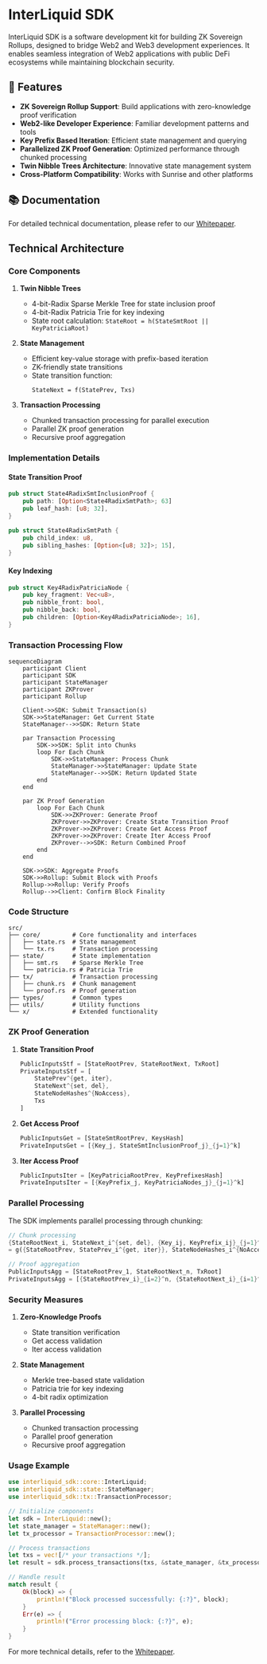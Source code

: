 # InterLiquid SDK



InterLiquid SDK is a software development kit for building ZK Sovereign Rollups, designed to bridge Web2 and Web3 development experiences. It enables seamless integration of Web2 applications with public DeFi ecosystems while maintaining blockchain security.

## 🌟 Features

- **ZK Sovereign Rollup Support**: Build applications with zero-knowledge proof verification
- **Web2-like Developer Experience**: Familiar development patterns and tools
- **Key Prefix Based Iteration**: Efficient state management and querying
- **Parallelized ZK Proof Generation**: Optimized performance through chunked processing
- **Twin Nibble Trees Architecture**: Innovative state management system
- **Cross-Platform Compatibility**: Works with Sunrise and other platforms

## 📚 Documentation

For detailed technical documentation, please refer to our [Whitepaper](whitepaper/whitepaper.md).

## Technical Architecture

### Core Components

1. **Twin Nibble Trees**
   - 4-bit-Radix Sparse Merkle Tree for state inclusion proof
   - 4-bit-Radix Patricia Trie for key indexing
   - State root calculation: `StateRoot = h(StateSmtRoot || KeyPatriciaRoot)`

2. **State Management**
   - Efficient key-value storage with prefix-based iteration
   - ZK-friendly state transitions
   - State transition function:
     ```
     StateNext = f(StatePrev, Txs)
     ```

3. **Transaction Processing**
   - Chunked transaction processing for parallel execution
   - Parallel ZK proof generation
   - Recursive proof aggregation

### Implementation Details

#### State Transition Proof
```rust
pub struct State4RadixSmtInclusionProof {
    pub path: [Option<State4RadixSmtPath>; 63]
    pub leaf_hash: [u8; 32],
}

pub struct State4RadixSmtPath {
    pub child_index: u8,
    pub sibling_hashes: [Option<[u8; 32]>; 15],
}
```

#### Key Indexing
```rust
pub struct Key4RadixPatriciaNode {
    pub key_fragment: Vec<u8>,
    pub nibble_front: bool,
    pub nibble_back: bool,
    pub children: [Option<Key4RadixPatriciaNode>; 16],
}
```

### Transaction Processing Flow

```mermaid
sequenceDiagram
    participant Client
    participant SDK
    participant StateManager
    participant ZKProver
    participant Rollup

    Client->>SDK: Submit Transaction(s)
    SDK->>StateManager: Get Current State
    StateManager-->>SDK: Return State
    
    par Transaction Processing
        SDK->>SDK: Split into Chunks
        loop For Each Chunk
            SDK->>StateManager: Process Chunk
            StateManager->>StateManager: Update State
            StateManager-->>SDK: Return Updated State
        end
    end

    par ZK Proof Generation
        loop For Each Chunk
            SDK->>ZKProver: Generate Proof
            ZKProver->>ZKProver: Create State Transition Proof
            ZKProver->>ZKProver: Create Get Access Proof
            ZKProver->>ZKProver: Create Iter Access Proof
            ZKProver-->>SDK: Return Combined Proof
        end
    end

    SDK->>SDK: Aggregate Proofs
    SDK->>Rollup: Submit Block with Proofs
    Rollup->>Rollup: Verify Proofs
    Rollup-->>Client: Confirm Block Finality
```

### Code Structure

```
src/
├── core/         # Core functionality and interfaces
│   ├── state.rs  # State management
│   └── tx.rs     # Transaction processing
├── state/        # State implementation
│   ├── smt.rs    # Sparse Merkle Tree
│   └── patricia.rs # Patricia Trie
├── tx/           # Transaction processing
│   ├── chunk.rs  # Chunk management
│   └── proof.rs  # Proof generation
├── types/        # Common types
├── utils/        # Utility functions
└── x/            # Extended functionality
```

### ZK Proof Generation

1. **State Transition Proof**
   ```rust
   PublicInputsStf = [StateRootPrev, StateRootNext, TxRoot]
   PrivateInputsStf = [
       StatePrev^{get, iter},
       StateNext^{set, del},
       StateNodeHashes^{NoAccess},
       Txs
   ]
   ```

2. **Get Access Proof**
   ```rust
   PublicInputsGet = [StateSmtRootPrev, KeysHash]
   PrivateInputsGet = [{Key_j, StateSmtInclusionProof_j}_{j=1}^k]
   ```

3. **Iter Access Proof**
   ```rust
   PublicInputsIter = [KeyPatriciaRootPrev, KeyPrefixesHash]
   PrivateInputsIter = [{KeyPrefix_j, KeyPatriciaNodes_j}_{j=1}^k]
   ```

### Parallel Processing

The SDK implements parallel processing through chunking:

```rust
// Chunk processing
{StateRootNext_i, StateNext_i^{set, del}, {Key_ij, KeyPrefix_ij}_{j=1}^k} 
= g({StateRootPrev, StatePrev_i^{get, iter}}, StateNodeHashes_i^{NoAccess}, TxsChunk_i)

// Proof aggregation
PublicInputsAgg = [StateRootPrev_1, StateRootNext_n, TxRoot]
PrivateInputsAgg = [{StateRootPrev_i}_{i=2}^n, {StateRootNext_i}_{i=1}^{n-1}, {ProofChunk_i}_{i=1}^n]
```

### Security Measures

1. **Zero-Knowledge Proofs**
   - State transition verification
   - Get access validation
   - Iter access validation

2. **State Management**
   - Merkle tree-based state validation
   - Patricia trie for key indexing
   - 4-bit radix optimization

3. **Parallel Processing**
   - Chunked transaction processing
   - Parallel proof generation
   - Recursive proof aggregation

### Usage Example

```rust
use interliquid_sdk::core::InterLiquid;
use interliquid_sdk::state::StateManager;
use interliquid_sdk::tx::TransactionProcessor;

// Initialize components
let sdk = InterLiquid::new();
let state_manager = StateManager::new();
let tx_processor = TransactionProcessor::new();

// Process transactions
let txs = vec![/* your transactions */];
let result = sdk.process_transactions(txs, &state_manager, &tx_processor);

// Handle result
match result {
    Ok(block) => {
        println!("Block processed successfully: {:?}", block);
    }
    Err(e) => {
        println!("Error processing block: {:?}", e);
    }
}
```

For more technical details, refer to the [Whitepaper](whitepaper/whitepaper.md).
